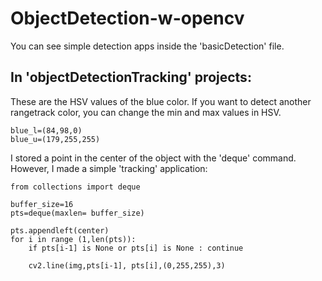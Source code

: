 # ObjectDetection-w-opencv
You can see simple detection apps inside the 'basicDetection' file.  

 
## In 'objectDetectionTracking' projects:

These are the HSV values of the blue color. If you want to detect another rangetrack color, you can change the min and max values in HSV. 
	
	blue_l=(84,98,0)
	blue_u=(179,255,255)

 
 I stored a point in the center of the object with the 'deque' command. However, I made a simple 'tracking' application:
	
	from collections import deque

	buffer_size=16
	pts=deque(maxlen= buffer_size)
	
    pts.appendleft(center)
    for i in range (1,len(pts)):
        if pts[i-1] is None or pts[i] is None : continue

        cv2.line(img,pts[i-1], pts[i],(0,255,255),3)


